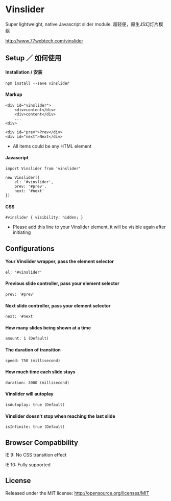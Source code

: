 # Vinslider 

Super lightweight, native Javascript slider module. 
超轻便，原生JS幻灯片模组

http://www.77webtech.com/vinslider

## Setup ／ 如何使用

#### Installation / 安装

    npm install --save vinslider

#### Markup

    <div id="vinslider">
        <div>content</div>
        <div>content</div>
        ...
    <div>
    
    <div id="prev">Prev</div>
    <div id="next">Next</div>

* All items could be any HTML element
 
#### Javascript
    
    import Vinslider from 'vinslider'

    new Vinslider({
        el: '#vinslider',
        prev: '#prev',
        next: '#next'
    })

#### CSS
    
    #vinslider { visibility: hidden; }
    
* Please add this line to your Vinslider element, it will be visible again after initiating

## Configurations

#### Your Vinslider wrapper, pass the element selector

    el: '#vinslider' 

#### Previous slide controller, pass your element selector

    prev: '#prev' 

#### Next slide controller, pass your element selector

    next: '#next' 

#### How many slides being shown at a time
 
    amount: 1 (Default) 

#### The duration of transition

    speed: 750 (millisecond)

#### How much time each slide stays

    duration: 3000 (millisecond)

#### Vinslider will autoplay

    isAutoplay: true (Default)

#### Vinslider doesn't stop when reaching the last slide

    isInfinite: true (Default)

## Browser Compatibility

IE 9: No CSS transition effect

IE 10: Fully supported

## License

Released under the MIT license: http://opensource.org/licenses/MIT

